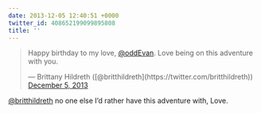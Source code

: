 ```yaml
---
date: 2013-12-05 12:40:51 +0000
twitter_id: 408652199099895808
title: ''
---
```


<blockquote class="twitter-tweet"><p lang="en" dir="ltr">Happy birthday to my love, <a href="https://twitter.com/oddEvan?ref_src=twsrc%5Etfw">@oddEvan</a>. Love being on this adventure with you.</p>&mdash; Brittany Hildreth ([@britthildreth](https://twitter.com/britthildreth)) <a href="https://twitter.com/britthildreth/status/408605611837112320?ref_src=twsrc%5Etfw">December 5, 2013</a></blockquote>
<script async src="https://platform.twitter.com/widgets.js" charset="utf-8"></script>

[@britthildreth](https://twitter.com/britthildreth) no one else I’d rather have this adventure with, Love.
